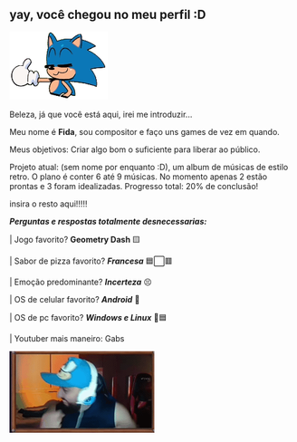 ## yay, você chegou no meu perfil :D

![](assets/SonicThumb.png)

Beleza, já que você está aqui, irei me introduzir...

Meu nome é **Fida**, sou compositor e faço uns games de vez em quando.

Meus objetivos: Criar algo bom o suficiente para liberar ao público.

Projeto atual: (sem nome por enquanto :D), um album de músicas de estilo retro. O plano é conter 6 até 9 músicas. No momento apenas 2 estão prontas e 3 foram idealizadas. Progresso total: 20% de conclusão!

  insira o resto aqui!!!!!

**_Perguntas e respostas totalmente desnecessarias:_**

  |  Jogo favorito? **Geometry Dash** 🟨

  |  Sabor de pizza favorito? **_Francesa_** 🟦⬜🟥

  |  Emoção predominante? **_Incerteza_** 😣

  |  OS de celular favorito? **_Android_** 🤖

  |  OS de pc favorito? **_Windows e Linux_** 🐧🟦

  |  Youtuber mais maneiro: Gabs

![](assets/GabsFunny.gif)
